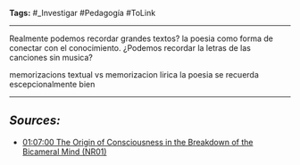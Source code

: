 **Tags:** #_Investigar 
#Pedagogía #ToLink 
- - -
Realmente podemos recordar grandes textos? la poesia como forma de conectar con el conocimiento. ¿Podemos recordar la letras de las canciones sin musica? 

memorizacions textual vs memorizacion lirica 
la poesia se recuerda escepcionalmente bien
- - - 
## ***Sources:***
- [01:07:00 The Origin of Consciousness in the Breakdown of the Bicameral Mind (NR01)](https://www.youtube.com/watch?v=lgnMyF-o0sQ&list=WL&index=21)